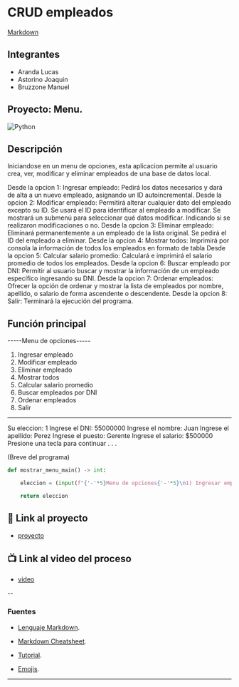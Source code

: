# CRUD empleados
[Markdown](https://upload.wikimedia.org/wikipedia/commons/thumb/4/48/Markdown-mark.svg/1200px-Markdown-mark.svg.png)


## Integrantes 
- Aranda Lucas
- Astorino Joaquin
- Bruzzone Manuel


## Proyecto: Menu.
![Python](https://prepbytes-misc-images.s3.ap-south-1.amazonaws.com/assets/1678343815563-CRUD%20Operations%20in%20python.jpg)


## Descripción
Iniciandose en un menu de opciones, esta aplicacion permite al usuario crea, ver, modificar y eliminar empleados de una base de datos local.

Desde la opcion 1: Ingresar empleado: Pedirá los datos necesarios y dará de alta a un nuevo empleado, asignando un ID autoincremental.
Desde la opcion 2: Modificar empleado: Permitirá alterar cualquier dato del empleado excepto su ID. Se usará el ID para identificar al empleado a modificar. Se mostrará un submenú para seleccionar qué datos modificar. Indicando si se realizaron modificaciones o no.
Desde la opcion 3: Eliminar empleado: Eliminará permanentemente a un empleado de la lista original. Se pedirá el ID del empleado a eliminar. 
Desde la opcion 4: Mostrar todos: Imprimirá por consola la información de todos los empleados en formato de tabla
Desde la opcion 5: Calcular salario promedio: Calculará e imprimirá el salario promedio de todos los empleados.
Desde la opcion 6: Buscar empleado por DNI: Permitir al usuario buscar y mostrar la información de un empleado específico ingresando su DNI.
Desde la opcion 7: Ordenar empleados: Ofrecer la opción de ordenar y mostrar la lista de empleados por nombre, apellido, o salario de forma ascendente o descendente.
Desde la opcion 8: Salir: Terminará la ejecución del programa. 

## Función principal

-----Menu de opciones-----
1) Ingresar empleado
2) Modificar empleado
3) Eliminar empleado
4) Mostrar todos
5) Calcular salario promedio
6) Buscar empleados por DNI
7) Ordenar empleados
8) Salir
-----
Su eleccion: 1
Ingrese el DNI: 55000000
Ingrese el nombre: Juan
Ingrese el apellido: Perez
Ingrese el puesto: Gerente
Ingrese el salario: $500000
Presione una tecla para continuar . . .


(Breve del programa)

~~~ Python (lenguaje en el que esta escrito)
def mostrar_menu_main() -> int:

    eleccion = (input(f"{'-'*5}Menu de opciones{'-'*5}\n1) Ingresar empleado\n2) Modificar empleado\n3) Eliminar empleado\n4) Mostrar todos\n5) Calcular salario promedio\n6) Buscar empleados por DNI\n7) Ordenar empleados\n8) Salir\n{'-'*5}\nSu eleccion: "))

    return eleccion

~~~

## :snake: Link al proyecto
- [proyecto](https://onlinegdb.com/fcNCi3bCN)
## :tv: Link al video del proceso
- [video](-)

--
### Fuentes

- [Lenguaje Markdown](https://markdown.es/sintaxis-markdown/#linkauto).

- [Markdown Cheatsheet](https://github.com/adam-p/markdown-here/wiki/Markdown-Cheatsheet).

- [Tutorial](https://youtu.be/EdJixU5IDgQ).

- [Emojis](https://gist.github.com/rxaviers/7360908).

---






